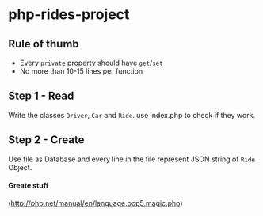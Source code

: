 # php-rides-project

## Rule of thumb
- Every `private` property should have `get`/`set`
- No more than 10-15 lines per function

## Step 1 - Read
Write the classes `Driver`, `Car` and `Ride`.
use index.php to check if they work.

## Step 2 - Create
Use file as Database and every line in the file represent JSON string of `Ride` Object.





#### Greate stuff
(http://php.net/manual/en/language.oop5.magic.php)
